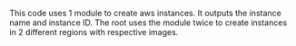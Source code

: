 This code uses 1 module to create aws instances. It outputs the instance name and instance ID.
The root uses the module twice to create instances in 2 different regions with respective images.

